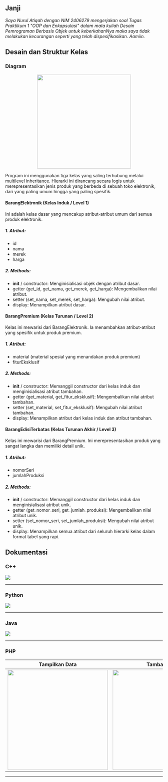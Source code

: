 ## Janji
_Saya Nurul Atiqah dengan NIM 2406279 mengerjakan soal Tugas Praktikum 1 "OOP dan Enkapsulasi" dalam mata kuliah Desain Pemrograman Berbasis Objek untuk keberkahanNya maka saya tidak melakukan kecurangan seperti yang telah dispesifikasikan. Aamiin._

## Desain dan Struktur Kelas
### Diagram
<p align="center">
  <img src="diagram.png" width="300">
</p>
Program ini menggunakan tiga kelas yang saling terhubung melalui multilevel inheritance. Hierarki ini dirancang secara logis untuk merepresentasikan jenis produk yang berbeda di sebuah toko elektronik, dari yang paling umum hingga yang paling spesifik.

#### **BarangElektronik** (Kelas Induk / Level 1)

Ini adalah kelas dasar yang mencakup atribut-atribut umum dari semua produk elektronik.
##### 1. Atribut: 
- id
- nama
- merek
- harga
##### 2. Methods:
- __init__ / constructor: Menginisialisasi objek dengan atribut dasar.
- getter (get_id, get_nama, get_merek, get_harga): Mengembalikan nilai atribut.
- setter (set_nama, set_merek, set_harga): Mengubah nilai atribut.
- display: Menampilkan atribut dasar.

#### **BarangPremium** (Kelas Turunan / Level 2)

Kelas ini mewarisi dari BarangElektronik. Ia menambahkan atribut-atribut yang spesifik untuk produk premium.
##### 1. Atribut: 
- material (material spesial yang menandakan produk premium)
- fiturEksklusif
##### 2. Methods:
- __init__ / constructor: Memanggil constructor dari kelas induk dan menginisialisasi atribut tambahan.
- getter (get_material, get_fitur_eksklusif): Mengembalikan nilai atribut tambahan.
- setter (set_material, set_fitur_eksklusif): Mengubah nilai atribut tambahan.
- display: Menampilkan atribut dari kelas induk dan atribut tambahan.

#### **BarangEdisiTerbatas** (Kelas Turunan Akhir / Level 3)

Kelas ini mewarisi dari BarangPremium. Ini merepresentasikan produk yang sangat langka dan memiliki detail unik.
##### 1. Atribut: 
- nomorSeri
- jumlahProduksi
##### 2. Methods:
- __init__ / constructor: Memanggil constructor dari kelas induk dan menginisialisasi atribut unik.
- getter (get_nomor_seri, get_jumlah_produksi): Mengembalikan nilai atribut unik.
- setter (set_nomor_seri, set_jumlah_produksi): Mengubah nilai atribut unik.
- display: Menampilkan semua atribut dari seluruh hierarki kelas dalam format tabel yang rapi.



## Dokumentasi

### C++
 <img src="cpp/dokum/add-and-show.png">

---

### Python

<img src="python/dokum/add-and-show.png">

---

### Java

<img src="java/dokum/add-and-show.png">

---

### PHP

| Tampilkan Data | Tambah Data | Sesudah Tambah Data |
|-------------|----------------|-----------|
| <img src="php/dokum/show.jpg" width="320"> | <img src="php/dokum/add-1.jpg" width="320"> | <img src="php/dokum/add-2.jpg" width="320"> |

---
